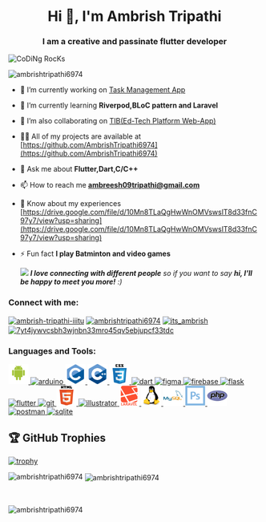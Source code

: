 <h1 align="center">Hi 👋, I'm Ambrish Tripathi</h1>
<h3 align="center">I am a creative and passinate flutter developer</h3>

<img src="https://github.com/AmbrishTripathi6974/SP-XD/blob/main/images/dev-working_rounded.gif?raw=true" href="https://github.com/AmbrishTripathi6974" alt="CoDiNg RocKs"  width="60%"/><br>

<p align="left"> <img src="https://komarev.com/ghpvc/?username=ambrishtripathi6974&label=Profile%20views&color=0e75b6&style=flat" alt="ambrishtripathi6974" /> </p>

- 🔭 I’m currently working on [Task Management App](https://github.com/AmbrishTripathi6974/TaskOrganiza)

- 🌱 I’m currently learning **Riverpod,BLoC pattern and Laravel**

- 👯 I’m also collaborating on [TIB(Ed-Tech Platform Web-App)](https://github.com/AmbrishTripathi6974/tib-1)

- 👨‍💻 All of my projects are available at [https://github.com/AmbrishTripathi6974](https://github.com/AmbrishTripathi6974)

- 💬 Ask me about **Flutter,Dart,C/C++**

- 📫 How to reach me **ambreesh09tripathi@gmail.com**

- 📄 Know about my experiences [https://drive.google.com/file/d/10Mn8TLaQgHwWnOMVswslT8d33fnC97y7/view?usp=sharing](https://drive.google.com/file/d/10Mn8TLaQgHwWnOMVswslT8d33fnC97y7/view?usp=sharing)

- ⚡ Fun fact **I play Batminton and video games**

  <img src="https://media.giphy.com/media/LnQjpWaON8nhr21vNW/giphy.gif" width="60"> <em><b>I love connecting with different people</b> so if you want to say <b>hi, I'll be happy to meet you more!</b> :)</em>



<h3 align="left">Connect with me:</h3>
<p align="left">
<a href="https://linkedin.com/in/ambrish-tripathi-iiitu" target="blank"><img align="center" src="https://raw.githubusercontent.com/rahuldkjain/github-profile-readme-generator/master/src/images/icons/Social/linked-in-alt.svg" alt="ambrish-tripathi-iiitu" height="30" width="40" /></a>
<a href="https://kaggle.com/ambrishtripathi6974" target="blank"><img align="center" src="https://raw.githubusercontent.com/rahuldkjain/github-profile-readme-generator/master/src/images/icons/Social/kaggle.svg" alt="ambrishtripathi6974" height="30" width="40" /></a>
<a href="https://instagram.com/its_ambrish" target="blank"><img align="center" src="https://raw.githubusercontent.com/rahuldkjain/github-profile-readme-generator/master/src/images/icons/Social/instagram.svg" alt="its_ambrish" height="30" width="40" /></a>
<a href="https://auth.geeksforgeeks.org/user/7yt4jywvcsbh3wjnbn33mro45qv5ebjupcf33tdc" target="blank"><img align="center" src="https://raw.githubusercontent.com/rahuldkjain/github-profile-readme-generator/master/src/images/icons/Social/geeks-for-geeks.svg" alt="7yt4jywvcsbh3wjnbn33mro45qv5ebjupcf33tdc" height="30" width="40" /></a>
</p>

<h3 align="left">Languages and Tools:</h3>
<p align="left"> <a href="https://developer.android.com" target="_blank" rel="noreferrer"> <img src="https://raw.githubusercontent.com/devicons/devicon/master/icons/android/android-original-wordmark.svg" alt="android" width="40" height="40"/> </a> <a href="https://www.arduino.cc/" target="_blank" rel="noreferrer"> <img src="https://cdn.worldvectorlogo.com/logos/arduino-1.svg" alt="arduino" width="40" height="40"/> </a> <a href="https://www.cprogramming.com/" target="_blank" rel="noreferrer"> <img src="https://raw.githubusercontent.com/devicons/devicon/master/icons/c/c-original.svg" alt="c" width="40" height="40"/> </a> <a href="https://www.w3schools.com/cpp/" target="_blank" rel="noreferrer"> <img src="https://raw.githubusercontent.com/devicons/devicon/master/icons/cplusplus/cplusplus-original.svg" alt="cplusplus" width="40" height="40"/> </a> <a href="https://www.w3schools.com/css/" target="_blank" rel="noreferrer"> <img src="https://raw.githubusercontent.com/devicons/devicon/master/icons/css3/css3-original-wordmark.svg" alt="css3" width="40" height="40"/> </a> <a href="https://dart.dev" target="_blank" rel="noreferrer"> <img src="https://www.vectorlogo.zone/logos/dartlang/dartlang-icon.svg" alt="dart" width="40" height="40"/> </a> <a href="https://www.figma.com/" target="_blank" rel="noreferrer"> <img src="https://www.vectorlogo.zone/logos/figma/figma-icon.svg" alt="figma" width="40" height="40"/> </a> <a href="https://firebase.google.com/" target="_blank" rel="noreferrer"> <img src="https://www.vectorlogo.zone/logos/firebase/firebase-icon.svg" alt="firebase" width="40" height="40"/> </a> <a href="https://flask.palletsprojects.com/" target="_blank" rel="noreferrer"> <img src="https://www.vectorlogo.zone/logos/pocoo_flask/pocoo_flask-icon.svg" alt="flask" width="40" height="40"/> </a> <a href="https://flutter.dev" target="_blank" rel="noreferrer"> <img src="https://www.vectorlogo.zone/logos/flutterio/flutterio-icon.svg" alt="flutter" width="40" height="40"/> </a> <a href="https://git-scm.com/" target="_blank" rel="noreferrer"> <img src="https://www.vectorlogo.zone/logos/git-scm/git-scm-icon.svg" alt="git" width="40" height="40"/> </a> <a href="https://www.w3.org/html/" target="_blank" rel="noreferrer"> <img src="https://raw.githubusercontent.com/devicons/devicon/master/icons/html5/html5-original-wordmark.svg" alt="html5" width="40" height="40"/> </a> <a href="https://www.adobe.com/in/products/illustrator.html" target="_blank" rel="noreferrer"> <img src="https://www.vectorlogo.zone/logos/adobe_illustrator/adobe_illustrator-icon.svg" alt="illustrator" width="40" height="40"/> </a> <a href="https://laravel.com/" target="_blank" rel="noreferrer"> <img src="https://raw.githubusercontent.com/devicons/devicon/master/icons/laravel/laravel-plain-wordmark.svg" alt="laravel" width="40" height="40"/> </a> <a href="https://www.linux.org/" target="_blank" rel="noreferrer"> <img src="https://raw.githubusercontent.com/devicons/devicon/master/icons/linux/linux-original.svg" alt="linux" width="40" height="40"/> </a> <a href="https://www.mysql.com/" target="_blank" rel="noreferrer"> <img src="https://raw.githubusercontent.com/devicons/devicon/master/icons/mysql/mysql-original-wordmark.svg" alt="mysql" width="40" height="40"/> </a> <a href="https://www.photoshop.com/en" target="_blank" rel="noreferrer"> <img src="https://raw.githubusercontent.com/devicons/devicon/master/icons/photoshop/photoshop-line.svg" alt="photoshop" width="40" height="40"/> </a> <a href="https://www.php.net" target="_blank" rel="noreferrer"> <img src="https://raw.githubusercontent.com/devicons/devicon/master/icons/php/php-original.svg" alt="php" width="40" height="40"/> </a> <a href="https://postman.com" target="_blank" rel="noreferrer"> <img src="https://www.vectorlogo.zone/logos/getpostman/getpostman-icon.svg" alt="postman" width="40" height="40"/> </a> <a href="https://www.sqlite.org/" target="_blank" rel="noreferrer"> <img src="https://www.vectorlogo.zone/logos/sqlite/sqlite-icon.svg" alt="sqlite" width="40" height="40"/> </a> </p>


## 🏆 GitHub Trophies

[![trophy](https://github-profile-trophy.vercel.app/?username=ambrishtripathi6974&theme=dracula&column=7)](https://github.com/ryo-ma/github-profile-trophy)

<p><img align="left" src="https://github-readme-stats.vercel.app/api/top-langs?username=ambrishtripathi6974&show_icons=true&theme=dracula&hide=stars,issues&locale=en&layout=compact" alt="ambrishtripathi6974" /></p>

<p>&nbsp;<img align="center" src="https://github-readme-stats.vercel.app/api?username=ambrishtripathi6974&show_icons=true&theme=dracula&hide=stars,issues&locale=en" alt="ambrishtripathi6974" /></p>

<br>

<p><img align="center" src="https://github-readme-streak-stats.herokuapp.com/?user=ambrishtripathi6974&theme=dracula&hide=stars,issues" alt="ambrishtripathi6974" /></p>

